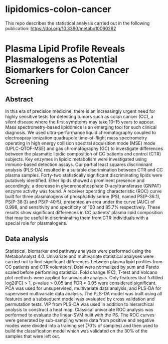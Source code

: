 # lipidomics-colon-cancer
This repo describes the statistical analysis carried out in the following publication: https://doi.org/10.3390/metabo10060262

# Plasma Lipid Profile Reveals Plasmalogens as Potential Biomarkers for Colon Cancer Screening

## Abstract

In this era of precision medicine, there is an increasingly urgent need for highly sensitive tests for detecting tumors such as colon cancer (CC), a silent disease where the first symptoms may take 10–15 years to appear. Mass spectrometry-based lipidomics is an emerging tool for such clinical diagnosis. We used ultra-performance liquid chromatography coupled to electrospray ionization quadrupole time-of-flight mass spectrometry operating in high energy collision spectral acquisition mode (MSE) mode (UPLC-QTOF-MSE) and gas chromatography (GC) to investigate differences between the plasmatic lipidic composition of CC patients and control (CTR) subjects. Key enzymes in lipidic metabolism were investigated using immuno-based detection assays. Our partial least squares discriminant analysis (PLS-DA) resulted in a suitable discrimination between CTR and CC plasma samples. Forty-two statistically significant discriminating lipids were putatively identified. Ether lipids showed a prominent presence and accordingly, a decrease in glyceronephosphate O-acyltransferase (GNPAT) enzyme activity was found. A receiver operating characteristic (ROC) curve built for three plasmalogens of phosphatidylserine (PS), named PS(P-36:1), PS(P-38:3) and PS(P-40:5), presented an area under the curve (AUC) of 0.998, and sensitivity and specificity of 100 and 85.7% respectively. These results show significant differences in CC patients’ plasma lipid composition that may be useful in discriminating them from CTR individuals with a special role for plasmalogens.

## Data analysis

Statistical, biomarker and pathway analyses were performed using the MetaboAnalyst 4.0. Univariate and multivariate statistical analyses were carried out to find significant differences between plasma lipid profiles from CC patients and CTR volunteers. Data were normalized by sum and Pareto scaled before performing statistics. Fold change (FC), T-test and Volcano plot methods were applied for univariate analysis. Only features that fulfilled log2(FC) > 1, p-value > 0.05 and FDR > 0.05 were considered significant. PCA was used for unsupervised, multivariate data analysis, and PLS-DA for supervised multivariate data analysis. The PLS-DA model was built using all features and a subsequent model was evaluated by cross validation and permutation tests. VIP from PLS-DA was used in addition to hierarchical analysis to construct a heat map. Classical univariate ROC analysis was performed to evaluate the linear-SVM built with the PS. The ROC curves were generated by sub-sampling where data from positive and negative modes were divided into a training set (70% of samples) and then used to build the classification model which was validated on the 30% of the samples that were left out.
